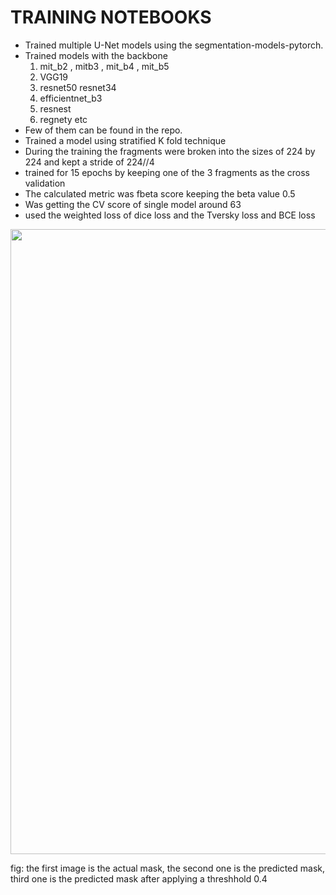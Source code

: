 # TRAINING NOTEBOOKS

- Trained multiple U-Net models using the segmentation-models-pytorch.
- Trained models with the backbone 
    1) mit_b2 , mitb3 , mit_b4 , mit_b5
    2) VGG19
    3) resnet50 resnet34
    4) efficientnet_b3
    5) resnest
    6) regnety 
    etc
- Few of them can be found in the repo.
- Trained a model using stratified K fold technique
- During the training the fragments were broken into the sizes of 224 by 224 and kept a stride of 224//4
- trained for 15 epochs by keeping one of the 3 fragments as the cross validation 
- The calculated metric was fbeta score keeping the beta value 0.5
- Was getting the CV score of single model around 63
- used the weighted loss of dice loss and the Tversky loss and BCE loss



<img src="https://github.com/Vishak-Bhat30/3D_image_segmentation/assets/102585626/be5836b4-6fef-45c1-8ab9-b5371fbc354b" width="1000" />

fig: the first image is the actual mask, the second one is the predicted mask, third one is the predicted mask after applying a threshhold 0.4
